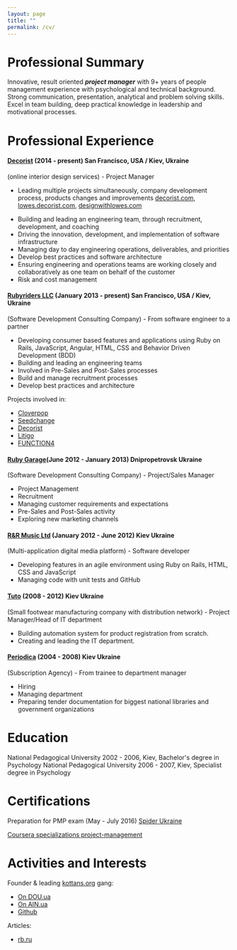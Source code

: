 ```yaml
---
layout: page
title: ""
permalink: /cv/
---
```


# Professional Summary

Innovative, result oriented ***project manager*** with 9+ years  of people management experience with psychological and technical background. Strong communication, presentation, analytical and problem solving skills.
Excel in team building, deep practical knowledge in leadership and motivational processes.

# Professional Experience

<!-- DECORIST -->

#### [Decorist](https://www.decorist.com/) (2014 - present) San Francisco, USA / Kiev, Ukraine
(online interior design services) - Project Manager

* Leading multiple projects simultaneously, company development process, products changes and improvements [decorist.com](https://decorist.com/), [lowes.decorist.com](http://lowes.decorist.com/), [designwithlowes.com](https://www.designwithlowes.com/)
<!-- * Hiring development team from the first person, growing the size of the team to 30 people -->
* Building and leading an engineering team, through recruitment, development, and
coaching
* Driving the innovation, development, and implementation of software infrastructure
* Managing day to day engineering operations, deliverables, and priorities
* Develop best practices and software architecture
* Ensuring engineering and operations teams are working closely and collaboratively as one team
on behalf of the customer
* Risk and cost management

<!-- DECORIST -->

<!-- RUBYRIDERS -->

#### [Rubyriders LLC](http://www.rubyriders.com/) (January 2013 - present) San Francisco, USA / Kiev, Ukraine
(Software Development Consulting Company) - From software engineer to a partner

* Developing consumer based features and applications using Ruby on Rails, JavaScript, Angular, HTML, CSS and Behavior Driven Development (BDD)
* Building and leading an engineering teams
* Involved in Pre-Sales and Post-Sales processes
* Build and manage recruitment processes
* Develop best practices and architecture

Projects involved in:

* [Cloverpop](https://www.cloverpop.com/)
* [Seedchange](https://www.seedchange.com/)
* [Decorist](https://www.decorist.com/)
* [Litigo](http://www.litigo.org/)
* [FUNCTION4](http://fn4.us/)

<!-- RUBYRIDERS -->

<!-- RUBYGARAGE -->

#### [Ruby Garage](https://rubygarage.org/)(June 2012 - January 2013) Dnipropetrovsk Ukraine
(Software Development Consulting Company) - Project/Sales Manager

* Project Management
* Recruitment
* Managing customer requirements and expectations
* Pre-Sales and Post-Sales activity
* Exploring new marketing channels

<!-- RUBYGARAGE -->

<!-- TUNHOG -->

#### [R&R Music Ltd](https://www.linkedin.com/company/1938618) (January 2012 - June 2012) Kiev Ukraine
(Multi-application digital media platform) - Software developer

* Developing features in an agile environment using Ruby on Rails, HTML, CSS and JavaScript
* Managing code with unit tests and GitHub

<!-- TUNHOG -->

<!-- TUTO -->

#### [Tuto](http://tuto.bigopt.com/) (2008 - 2012) Kiev Ukraine
(Small footwear manufacturing company with distribution network) - Project Manager/Head of IT department

* Building automation system for product registration from scratch.
* Creating and leading the IT department.

<!-- TUNHOG -->

<!-- PERIODICA -->

#### [Periodica](http://www.periodik.com.ua/) (2004 - 2008) Kiev Ukraine
(Subscription Agency) - From trainee to department manager
<!-- TODO fix this -->

* Hiring
* Managing department
* Preparing tender documentation for biggest national libraries and government organizations


<!-- PERIODICA -->

# Education
National Pedagogical University 2002 - 2006, Kiev, Bachelor's degree in Psychology
National Pedagogical University 2006 - 2007, Kiev, Specialist degree in Psychology

# Certifications

Preparation for PMP exam (May - July 2016) [Spider Ukraine](http://spiderproject.com.ua/en/certification/calendar/)

[Coursera specializations project-management](https://www.coursera.org/specializations/project-management)

# Activities and Interests

Founder & leading [kottans.org](http://kottans.org/) gang:

* [On DOU.ua](https://dou.ua/forums/tags/kottans.org/)
* [On AIN.ua](http://ain.ua/tag/kottans)
* [Github](https://github.com/Kottans)

Articles:

* [rb.ru](http://rb.ru/author/sychov/)
